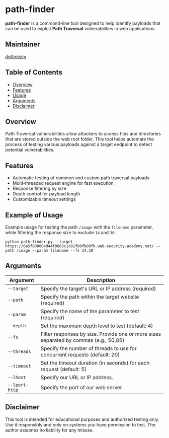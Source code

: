 # path-finder

**path-finder** is a command-line tool designed to help identify payloads that can be used to exploit **Path Traversal** vulnerabilities in web applications.

## Maintainer
[dg0mezm](https://www.linkedin.com/in/dg0mezm/)

## Table of Contents
- [Overview](#overview)
- [Features](#features)
- [Usage](#usage)
- [Arguments](#arguments)
- [Disclaimer](#disclaimer)

## Overview
Path Traversal vulnerabilities allow attackers to access files and directories that are stored outside the web root folder. This tool helps automate the process of testing various payloads against a target endpoint to detect potential vulnerabilities.

## Features
- Automatic testing of common and custom path traversal payloads
- Multi-threaded request engine for fast execution
- Response filtering by size
- Depth control for payload length
- Customizable timeout settings

## Example of Usage

Example usage for testing the path `/image` with the `filename` parameter, while filtering the response size to exclude `14` and `30`:
```
python path-finder.py --target https://0a5f000804d44f0883c1c81f00fb00fb.web-security-academy.net/ --path /image --param filename --fs 14,30
```

## Arguments
| Argument | Description |
| --- | --- |
| `--target` | Specify the target's URL or IP address (required) |
| `--path` | Specify the path within the target website (required) |
| `--param` | Specify the name of the parameter to test (required) |
| `--depth` | Set the maximum depth level to test (default: 4) |
| `--fs` | Filter responses by size. Provide one or more sizes separated by commas (e.g., 50,85) |
| `--threads` | Specify the number of threads to use for concurrent requests (default: 20) |
| `--timeout` | Set the timeout duration (in seconds) for each request (default: 5) |
| `--lhost` | Specify our URL or IP address. |
| `--lport-http` | Specify the port of our web server. |

## Disclaimer
This tool is intended for educational purposes and authorized testing only. Use it responsibly and only on systems you have permission to test. The author assumes no liability for any misuse.